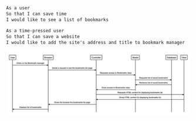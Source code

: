 ``` 
As a user
So that I can save time 
I would like to see a list of bookmarks
```

``` 
As a time-pressed user
So that I can save a website
I would like to add the site's address and title to bookmark manager
```
![Bookmark manager domain model](https://github.com/just-tam/bookmark_manager/blob/master/images/bookmark-manager-domain-model-for-first-user-story.png?raw=true)